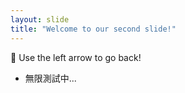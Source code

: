 ```yaml
---
layout: slide
title: "Welcome to our second slide!"
---
```


💮
Use the left arrow to go back!

- 無限測試中...
